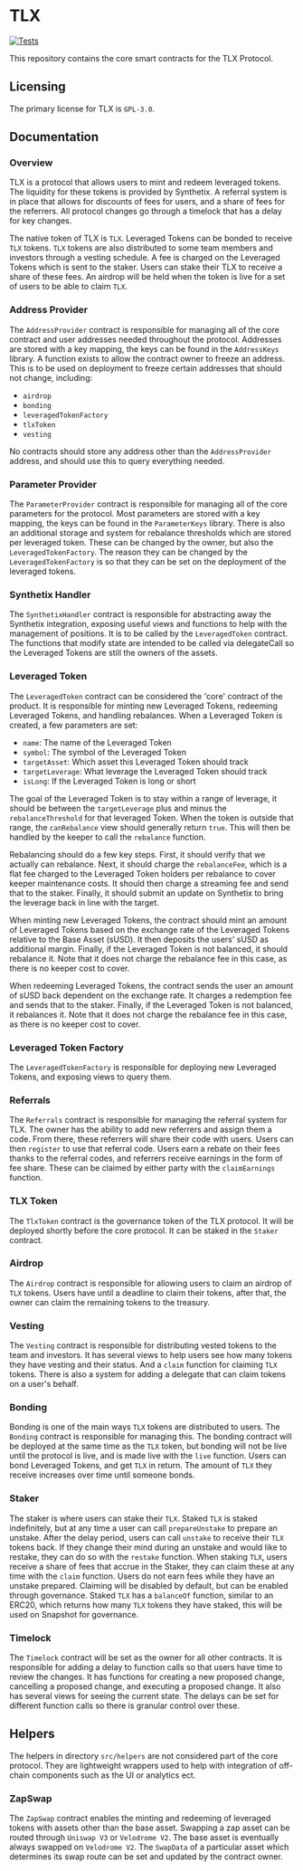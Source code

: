 # TLX

[![Tests](https://github.com/TLX-Protocol/protocol-dev/actions/workflows/ci.yml/badge.svg)](https://github.com/TLX-Protocol/protocol-dev/actions/workflows/ci.yml)

This repository contains the core smart contracts for the TLX Protocol.

## Licensing

The primary license for TLX is `GPL-3.0`.

## Documentation

### Overview

TLX is a protocol that allows users to mint and redeem leveraged tokens. The liquidity for these tokens is provided by Synthetix. A referral system is in place that allows for discounts of fees for users, and a share of fees for the referrers. All protocol changes go through a timelock that has a delay for key changes.

The native token of TLX is `TLX`. Leveraged Tokens can be bonded to receive `TLX` tokens. `TLX` tokens are also distributed to some team members and investors through a vesting schedule. A fee is charged on the Leveraged Tokens which is sent to the staker. Users can stake their TLX to receive a share of these fees. An airdrop will be held when the token is live for a set of users to be able to claim `TLX`.

### Address Provider

The `AddressProvider` contract is responsible for managing all of the core contract and user addresses needed throughout the protocol. Addresses are stored with a key mapping, the keys can be found in the `AddressKeys` library. A function exists to allow the contract owner to freeze an address. This is to be used on deployment to freeze certain addresses that should not change, including:

- `airdrop`
- `bonding`
- `leveragedTokenFactory`
- `tlxToken`
- `vesting`

No contracts should store any address other than the `AddressProvider` address, and should use this to query everything needed.

### Parameter Provider

The `ParameterProvider` contract is responsible for managing all of the core parameters for the protocol. Most parameters are stored with a key mapping, the keys can be found in the `ParameterKeys` library. There is also an additional storage and system for rebalance thresholds which are stored per leveraged token. These can be changed by the owner, but also the `LeveragedTokenFactory`. The reason they can be changed by the `LeveragedTokenFactory` is so that they can be set on the deployment of the leveraged tokens.

### Synthetix Handler

The `SynthetixHandler` contract is responsible for abstracting away the Synthetix integration, exposing useful views and functions to help with the management of positions. It is to be called by the `LeveragedToken` contract. The functions that modify state are intended to be called via delegateCall so the Leveraged Tokens are still the owners of the assets.

### Leveraged Token

The `LeveragedToken` contract can be considered the 'core' contract of the product. It is responsible for minting new Leveraged Tokens, redeeming Leveraged Tokens, and handling rebalances. When a Leveraged Token is created, a few parameters are set:

- `name`: The name of the Leveraged Token
- `symbol`: The symbol of the Leveraged Token
- `targetAsset`: Which asset this Leveraged Token should track
- `targetLeverage`: What leverage the Leveraged Token should track
- `isLong`: If the Leveraged Token is long or short

The goal of the Leveraged Token is to stay within a range of leverage, it should be between the `targetLeverage` plus and minus the `rebalanceThreshold` for that leveraged Token. When the token is outside that range, the `canRebalance` view should generally return `true`. This will then be handled by the keeper to call the `rebalance` function.

Rebalancing should do a few key steps. First, it should verify that we actually can rebalance. Next, it should charge the `rebalanceFee`, which is a flat fee charged to the Leveraged Token holders per rebalance to cover keeper maintenance costs. It should then charge a streaming fee and send that to the staker. Finally, it should submit an update on Synthetix to bring the leverage back in line with the target.

When minting new Leveraged Tokens, the contract should mint an amount of Leveraged Tokens based on the exchange rate of the Leveraged Tokens relative to the Base Asset (sUSD). It then deposits the users' sUSD as additional margin. Finally, if the Leveraged Token is not balanced, it should rebalance it. Note that it does not charge the rebalance fee in this case, as there is no keeper cost to cover.

When redeeming Leveraged Tokens, the contract sends the user an amount of sUSD back dependent on the exchange rate. It charges a redemption fee and sends that to the staker. Finally, if the Leveraged Token is not balanced, it rebalances it. Note that it does not charge the rebalance fee in this case, as there is no keeper cost to cover.

### Leveraged Token Factory

The `LeveragedTokenFactory` is responsible for deploying new Leveraged Tokens, and exposing views to query them.

### Referrals

The `Referrals` contract is responsible for managing the referral system for TLX. The owner has the ability to add new referrers and assign them a code. From there, these referrers will share their code with users. Users can then `register` to use that referral code. Users earn a rebate on their fees thanks to the referral codes, and referrers receive earnings in the form of fee share. These can be claimed by either party with the `claimEarnings` function.

### TLX Token

The `TlxToken` contract is the governance token of the TLX protocol. It will be deployed shortly before the core protocol. It can be staked in the `Staker` contract.

### Airdrop

The `Airdrop` contract is responsible for allowing users to claim an airdrop of `TLX` tokens. Users have until a deadline to claim their tokens, after that, the owner can claim the remaining tokens to the treasury.

### Vesting

The `Vesting` contract is responsible for distributing vested tokens to the team and investors. It has several views to help users see how many tokens they have vesting and their status. And a `claim` function for claiming `TLX` tokens. There is also a system for adding a delegate that can claim tokens on a user's behalf.

### Bonding

Bonding is one of the main ways `TLX` tokens are distributed to users. The `Bonding` contract is responsible for managing this. The bonding contract will be deployed at the same time as the `TLX` token, but bonding will not be live until the protocol is live, and is made live with the `live` function. Users can bond Leveraged Tokens, and get `TLX` in return. The amount of `TLX` they receive increases over time until someone bonds.

### Staker

The staker is where users can stake their `TLX`. Staked `TLX` is staked indefinitely, but at any time a user can call `prepareUnstake` to prepare an unstake. After the delay period, users can call `unstake` to receive their `TLX` tokens back. If they change their mind during an unstake and would like to restake, they can do so with the `restake` function. When staking `TLX`, users receive a share of fees that accrue in the Staker, they can claim these at any time with the `claim` function. Users do not earn fees while they have an unstake prepared. Claiming will be disabled by default, but can be enabled through governance. Staked `TLX` has a `balanceOf` function, similar to an ERC20, which returns how many `TLX` tokens they have staked, this will be used on Snapshot for governance.

### Timelock

The `Timelock` contract will be set as the owner for all other contracts. It is responsible for adding a delay to function calls so that users have time to review the changes. It has functions for creating a new proposed change, cancelling a proposed change, and executing a proposed change. It also has several views for seeing the current state. The delays can be set for different function calls so there is granular control over these.

## Helpers

The helpers in directory `src/helpers` are not considered part of the core protocol. They are lightweight wrappers used to help with integration of off-chain components such as the UI or analytics ect.

### ZapSwap

The `ZapSwap` contract enables the minting and redeeming of leveraged tokens with assets other than the base asset. Swapping a zap asset can be routed through `Uniswap V3` or `Velodrome V2`. The base asset is eventually always swapped on `Velodrome V2`. The `SwapData` of a particular asset which determines its swap route can be set and updated by the contract owner. 